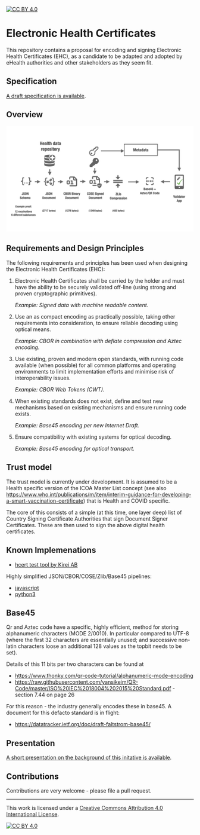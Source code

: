 [![CC BY 4.0][cc-by-shield]][cc-by]

# Electronic Health Certificates

This repository contains a proposal for encoding and signing Electronic Health Certificates (EHC), as a candidate to be adapted and adopted by eHealth authorities and other stakeholders as they seem fit.


## Specification

[A draft specification is available](hcert_spec.md).

## Overview

![overview](overview.png)

## Requirements and Design Principles

The following requirements and principles has been used when designing the Electronic Health Certificates (EHC):

  1. Electronic Health Certificates shall be carried by the holder and must have the ability to be securely validated off-line (using strong and proven cryptographic primitives).

     *Example: Signed data with machine readable content.*

  2. Use an as compact encoding as practically possible, taking other requirements into consideration, to ensure reliable decoding using optical means.

     *Example: CBOR in combination with deflate compression and Aztec encoding.*

  3. Use existing, proven and modern open standards, with running code available (when possible) for all common platforms and operating environments to limit implementation efforts and minimise risk of interoperability issues.

     *Example: CBOR Web Tokens (CWT).*

  4. When existing standards does not exist, define and test new mechanisms based on existing mechanisms and ensure running code exists.

     *Example: Base45 encoding per new Internet Draft.*

  5. Ensure compatibility with existing systems for optical decoding.

     *Example: Base45 encoding for optical transport.*

## Trust model

The trust model is currently under development. It is assumed to be a Health specific version of the ICOA Master List concept (see also https://www.who.int/publications/m/item/interim-guidance-for-developing-a-smart-vaccination-certificate) that is Health and COVID specific.

The core of this consists of a simple (at this time, one layer deep) list of Country Signing Certificate Authorities that sign Document Signer Certificates. These are then used to sign the above digital health certificates.

## Known Implemenations

- [hcert test tool by Kirei AB](https://github.com/kirei/hcert)

Highly simplified JSON/CBOR/COSE/Zlib/Base45 pipelines:

- [javascript](https://github.com/ehn-digital-green-development/ehn-sign-verify-javascript-trivial)
- [python3](https://github.com/ehn-digital-green-development/ehn-sign-verify-python-trivial)

## Base45

Qr and Aztec code have a specific, highly efficient, method for storing alphanumeric characters (MODE 2/0010). In particular compared to UTF-8 (where the first 32 characters are essentially unused; and successive non-latin characters loose  an additional 128 values as the topbit needs to be set).

Details of this 11 bits per two characters can be found at

-	 https://www.thonky.com/qr-code-tutorial/alphanumeric-mode-encoding
-	https://raw.githubusercontent.com/yansikeim/QR-Code/master/ISO%20IEC%2018004%202015%20Standard.pdf - section 7.44 on page 26

For this reason - the industry generally encodes these in base45. A document for this defacto standard is in flight:

- https://datatracker.ietf.org/doc/draft-faltstrom-base45/

## Presentation

[A short presentation on the background of this initative is available](https://github.com/kirei/hcert/blob/main/hcert-preso.pdf).


## Contributions

Contributions are very welcome - please file a pull request.

_________________

This work is licensed under a [Creative Commons Attribution 4.0 International License][cc-by].

[![CC BY 4.0][cc-by-image]][cc-by]

[cc-by]: http://creativecommons.org/licenses/by/4.0/
[cc-by-image]: https://i.creativecommons.org/l/by/4.0/88x31.png
[cc-by-shield]: https://img.shields.io/badge/License-CC%20BY%204.0-lightgrey.svg
> 